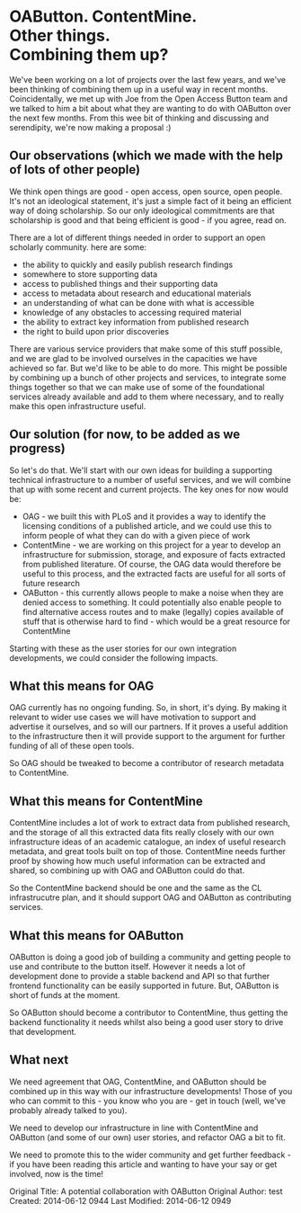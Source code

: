 <div class="hero-unit">
<h1>OAButton. ContentMine.<br>
Other things.<br>
Combining them up?</h1>
</div> 


We've been working on a lot of projects over the last few years, and we've been  thinking of combining them up in a useful way in recent months. Coincidentally,  we met up with Joe from the Open Access Button team and we talked to him a bit  about what they are wanting to do with OAButton over the next few months. From  this wee bit of thinking and discussing and serendipity, we're now making a  proposal :)

## Our observations (which we made with the help of lots of other people)

We think open things are good - open access, open source, open people. It's not  an ideological statement, it's just a simple fact of it being an efficient way  of doing scholarship. So our only ideological commitments are that scholarship  is good and that being efficient is good - if you agree, read on.

There are a lot of different things needed in order to support an open scholarly  community. here are some:

* the ability to quickly and easily publish research findings
* somewhere to store supporting data
* access to published things and their supporting data
* access to metadata about research and educational materials
* an understanding of what can be done with what is accessible
* knowledge of any obstacles to accessing required material
* the ability to extract key information from published research
* the right to build upon prior discoveries

There are various service providers that make some of this stuff possible, and  we are glad to be involved ourselves in the capacities we have achieved so far.  But we'd like to be able to do more. This might be possible by combining up a  bunch of other projects and services, to integrate some things together so that  we can make use of some of the foundational services already available and add  to them where necessary, and to really make this open infrastructure useful.

## Our solution (for now, to be added as we progress)

So let's do that. We'll start with our own ideas for building a supporting  technical infrastructure to a number of useful services, and we will combine  that up with some recent and current projects. The key ones for now would be:

* OAG - we built this with PLoS and it provides a way to identify the licensing  conditions of a published article, and we could use this to inform people of  what they can do with a given piece of work
* ContentMine - we are working on this project for a year to develop an  infrastructure for submission, storage, and exposure of facts extracted from  published literature. Of course, the OAG data would therefore be useful to this  process, and the extracted facts are useful for all sorts of future research
* OAButton - this currently allows people to make a noise when they are denied  access to something. It could potentially also enable people to find alternative  access routes and to make (legally) copies available of stuff that is otherwise  hard to find - which would be a great resource for ContentMine

Starting with these as the user stories for our own integration developments,  we could consider the following impacts.

## What this means for OAG

OAG currently has no ongoing funding. So, in short, it's dying. By making it  relevant to wider use cases we will have motivation to support and advertise it  ourselves, and so will our partners. If it proves a useful addition to the  infrastructure then it will provide support to the argument for further funding  of all of these open tools.

So OAG should be tweaked to become a contributor of research metadata to  ContentMine.

## What this means for ContentMine

ContentMine includes a lot of work to extract data from published research, and  the storage of all this extracted data fits really closely with our own  infrastructure ideas of an academic catalogue, an index of useful research  metadata, and great tools built on top of those. ContentMine needs further proof  by showing how much useful information can be extracted and shared, so combining  up with OAG and OAButton could do that.

So the ContentMine backend should be one and the same as the CL infrastrucutre  plan, and it should support OAG and OAButton as contributing services.

## What this means for OAButton

OAButton is doing a good job of building a community and getting people to use  and contribute to the button itself. However it needs a lot of development done  to provide a stable backend and API so that further frontend functionality can  be easily supported in future. But, OAButton is short of funds at the moment.

So OAButton should become a contributor to ContentMine, thus getting the backend  functionality it needs whilst also being a good user story to drive that  development.

## What next

We need agreement that OAG, ContentMine, and OAButton should be combined up in  this way with our infrastructure developments! Those of you who can commit to  this - you know who you are - get in touch (well, we've probably already talked  to you).

We need to develop our infrastructure in line with ContentMine and OAButton  (and some of our own) user stories, and refactor OAG a bit to fit.

We need to promote this to the wider community and get further feedback - if you  have been reading this article and wanting to have your say or get involved,  now is the time!









Original Title: A potential collaboration with OAButton
Original Author: test
Created: 2014-06-12 0944
Last Modified: 2014-06-12 0949
